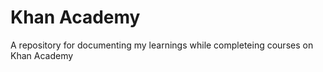 # Khan Academy

A repository for documenting my learnings while completeing courses on
Khan Academy
